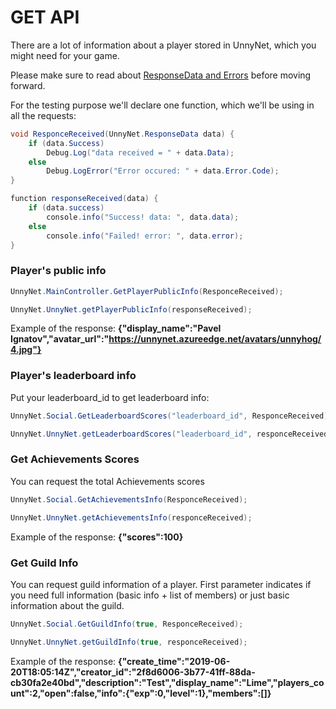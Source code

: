 # GET API

There are a lot of information about a player stored in UnnyNet, which you might need for your game.

Please make sure to read about [ResponseData and Errors](/requests/response_data) before moving forward.

For the testing purpose we'll declare one function, which we'll be using in all the requests:

```csharp fct_label="Unity"
void ResponceReceived(UnnyNet.ResponseData data) {
    if (data.Success)
        Debug.Log("data received = " + data.Data);
    else
        Debug.LogError("Error occured: " + data.Error.Code);
}
```

```csharp fct_label="JavaScript"
function responseReceived(data) {
    if (data.success)
        console.info("Success! data: ", data.data);            
    else
        console.info("Failed! error: ", data.error);
}
```

### Player's public info

```csharp fct_label="Unity"
UnnyNet.MainController.GetPlayerPublicInfo(ResponceReceived);
```

```csharp fct_label="JavaScript"
UnnyNet.UnnyNet.getPlayerPublicInfo(responseReceived);
```

Example of the response:  **{"display_name":"Pavel Ignatov","avatar_url":"https://unnynet.azureedge.net/avatars/unnyhog/4.jpg"}**


### Player's leaderboard info

Put your leaderboard_id to get leaderboard info:

```csharp fct_label="Unity"
UnnyNet.Social.GetLeaderboardScores("leaderboard_id", ResponceReceived);
```

```csharp fct_label="JavaScript"
UnnyNet.UnnyNet.getLeaderboardScores("leaderboard_id", responceReceived);
```

### Get Achievements Scores
You can request the total Achievements scores

```csharp fct_label="Unity"
UnnyNet.Social.GetAchievementsInfo(ResponceReceived);
```

```csharp fct_label="JavaScript"
UnnyNet.UnnyNet.getAchievementsInfo(responceReceived);
```

Example of the response:  **{"scores":100}**


### Get Guild Info

You can request guild information of a player. First parameter indicates if you need full information (basic info + list of members) or just basic information about the guild.

```csharp fct_label="Unity"
UnnyNet.Social.GetGuildInfo(true, ResponceReceived);
```

```csharp fct_label="JavaScript"
UnnyNet.UnnyNet.getGuildInfo(true, responceReceived);
```

Example of the response:  **{"create_time":"2019-06-20T18:05:14Z","creator_id":"2f8d6006-3b77-41ff-88da-cb30fa2e40bd","description":"Test","display_name":"Lime","players_count":2,"open":false,"info":{"exp":0,"level":1},"members":[]}** 
